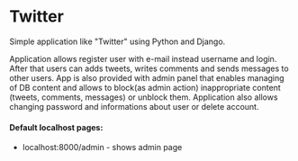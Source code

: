 # Twitter
Simple application like "Twitter" using Python and Django.

Application allows register user with e-mail instead username and login. After that users can adds tweets, writes comments and sends messages to other users. App is also provided with admin panel that enables managing of DB content and allows to block(as admin action) inappropriate content (tweets, comments, messages) or unblock them. Application also allows changing password and informations about user or delete account.

#### Default localhost pages:
* localhost:8000/admin - shows admin page
